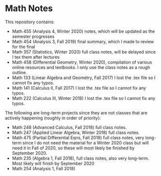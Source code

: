 # Math Notes
This repository contains: 
* Math 455 (Analysis 4, Winter 2020) notes, which will be updated as the semester progresses
* Math 454 (Analysis 3, Fall 2019) final summary, which I made to review for the final
* Math 357 (Statistics, Winter 2020) full class notes, will be delayed since I tex them after lectures
* Math 458 (Differential Geometry, Winter 2020), compilation of various online resources and textbooks. I only use the class notes as a rough outline.  
* Math 133 (Linear Algebra and Geometry, Fall 2017) I lost the .tex file so I cannot fix any typos. 
* Math 141 (Calculus II, Fall 2017) I lost the .tex file so I cannot fix any typos. 
* Math 222 (Calculus III, Winter 2018) I lost the .tex file so I cannot fix any typos.  

The following are long-term projects since they are not classes that are actively happening (roughly in order of priority): 
* Math 248 (Advanced Calculus, Fall 2018) full class notes. 
* Math 247 (Applied Linear Algebra, Winter 2018) full class notes. 
* Math 475 (Partial Differential Eqns, Fall 2019) full class notes, very long-term since I do not need the material for a Winter 2020 class but will need it in Fall of 2020, so these will most likely be finished by September 2020. 
* Math 235 (Algebra 1, Fall 2018), full class notes, also very long-term. Most likely will finish by September 2020 
* Math 254 (Analysis 1, Fall 2018)
